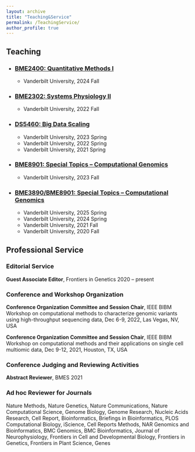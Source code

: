 ```yaml
---
layout: archive
title: "Teaching&Service"
permalink: /TeachingService/
author_profile: true
---
```



## Teaching

- ### [BME2400: Quantitative Methods I]()
  - Vanderbilt University, 2024 Fall  

- ### [BME2302: Systems Physiology II]()
  - Vanderbilt University, 2022 Fall

- ### [DS5460: Big Data Scaling]()
  - Vanderbilt University, 2023 Spring
  - Vanderbilt University, 2022 Spring
  - Vanderbilt University, 2021 Spring

- ### [BME8901: Special Topics – Computational Genomics]()
  - Vanderbilt University, 2023 Fall

- ### [BME3890/BME8901: Special Topics – Computational Genomics]()
  - Vanderbilt University, 2025 Spring
  - Vanderbilt University, 2024 Spring
  - Vanderbilt University, 2021 Fall
  - Vanderbilt University, 2020 Fall


## Professional Service

### Editorial Service

**Guest Associate Editor**, Frontiers in Genetics              2020 – present

### Conference and Workshop Organization

**Conference Organization Committee and Session Chair**, IEEE BIBM Workshop on computational methods to characterize genomic variants using high-throughput sequencing data, Dec 6-9, 2022, Las Vegas, NV, USA

**Conference Organization Committee and Session Chair**, IEEE BIBM Workshop on computational methods and their applications on single cell multiomic data, Dec 9-12, 2021, Houston, TX, USA

### Conference Judging and Reviewing Activities

**Abstract Reviewer**, BMES   2021

### Ad hoc Reviewer for Journals

Nature Methods, Nature Genetics, Nature Communications, Nature Computational Science, Genome Biology, Genome Research, Nucleic Acids Research, Cell Report, Bioinformatics, Briefings in Bioinformatics, PLOS Computational Biology, iScience, Cell Reports Methods, NAR Genomics and Bioinformatics, BMC Genomics, BMC Bioinformatics, Journal of Neurophysiology, Frontiers in Cell and Developmental Biology, Frontiers in Genetics, Frontiers in Plant Science, Genes

